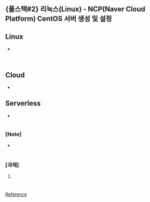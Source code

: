 ## {풀스택#2} 리눅스(Linux) - NCP(Naver Cloud Platform) CentOS 서버 생성 및 설정

>

## **Linux**

-

<br/>

## **Cloud**

- <br/>

## **Serverless**

-

#

### [Note]

-

#

### [과제]

1.

#

[Reference](https://www.youtube.com/watch?v=HCMXDPYXd9g&list=PLEOnZ6GeucBVj0V5JFQx_6XBbZrrynzMh&index=11)
